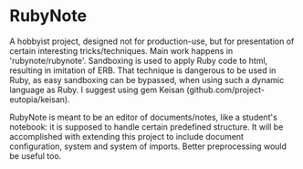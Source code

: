 # RubyNote

A hobbyist project, designed not for production-use, but for presentation of certain interesting tricks/techniques.
Main work happens in 'rubynote/rubynote'. Sandboxing is used to apply Ruby code to html, resulting in imitation of ERB.
That technique is dangerous to be used in Ruby, as easy sandboxing can be bypassed,
when using such a dynamic language as Ruby. I suggest using gem Keisan (github.com/project-eutopia/keisan).

RubyNote is meant to be an editor of documents/notes, like a  student's notebook:
it is supposed to handle certain predefined structure.
It will be accomplished with extending this project to include document configuration, system and system of imports.
Better preprocessing would be useful too. 